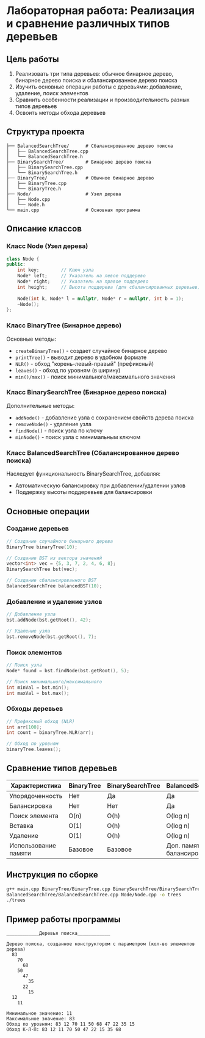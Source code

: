 # Лабораторная работа: Реализация и сравнение различных типов деревьев

## Цель работы
1. Реализовать три типа деревьев: обычное бинарное дерево, бинарное дерево поиска и сбалансированное дерево поиска
2. Изучить основные операции работы с деревьями: добавление, удаление, поиск элементов
3. Сравнить особенности реализации и производительность разных типов деревьев
4. Освоить методы обхода деревьев

## Структура проекта
```
├── BalancedSearchTree/      # Сбалансированное дерево поиска
│   ├── BalancedSearchTree.cpp
│   └── BalancedSearchTree.h
├── BinarySearchTree/        # Бинарное дерево поиска
│   ├── BinarySearchTree.cpp
│   └── BinarySearchTree.h
├── BinaryTree/              # Обычное бинарное дерево
│   ├── BinaryTree.cpp
│   └── BinaryTree.h
├── Node/                    # Узел дерева
│   ├── Node.cpp
│   └── Node.h
└── main.cpp                 # Основная программа
```

## Описание классов

### Класс Node (Узел дерева)
```cpp
class Node {
public:
    int key;        // Ключ узла
    Node* left;     // Указатель на левое поддерево
    Node* right;    // Указатель на правое поддерево
    int height;     // Высота поддерева (для сбалансированных деревьев)
    
    Node(int k, Node* l = nullptr, Node* r = nullptr, int b = 1);
    ~Node();
};
```

### Класс BinaryTree (Бинарное дерево)
Основные методы:
- `createBinaryTree()` - создает случайное бинарное дерево
- `printTree()` - выводит дерево в удобном формате
- `NLR()` - обход "корень-левый-правый" (префиксный)
- `leaves()` - обход по уровням (в ширину)
- `min()/max()` - поиск минимального/максимального значения

### Класс BinarySearchTree (Бинарное дерево поиска)
Дополнительные методы:
- `addNode()` - добавление узла с сохранением свойств дерева поиска
- `removeNode()` - удаление узла
- `findNode()` - поиск узла по ключу
- `minNode()` - поиск узла с минимальным ключом

### Класс BalancedSearchTree (Сбалансированное дерево поиска)
Наследует функциональность BinarySearchTree, добавляя:
- Автоматическую балансировку при добавлении/удалении узлов
- Поддержку высоты поддеревьев для балансировки

## Основные операции

### Создание деревьев
```cpp
// Создание случайного бинарного дерева
BinaryTree binaryTree(10); 

// Создание BST из вектора значений
vector<int> vec = {5, 3, 7, 2, 4, 6, 8};
BinarySearchTree bst(vec);

// Создание сбалансированного BST
BalancedSearchTree balancedBST(10);
```

### Добавление и удаление узлов
```cpp
// Добавление узла
bst.addNode(bst.getRoot(), 42);

// Удаление узла
bst.removeNode(bst.getRoot(), 7);
```

### Поиск элементов
```cpp
// Поиск узла
Node* found = bst.findNode(bst.getRoot(), 5);

// Поиск минимального/максимального
int minVal = bst.min();
int maxVal = bst.max();
```

### Обходы деревьев
```cpp
// Префиксный обход (NLR)
int arr[100];
int count = binaryTree.NLR(arr);

// Обход по уровням
binaryTree.leaves();
```

## Сравнение типов деревьев

| Характеристика       | BinaryTree | BinarySearchTree | BalancedSearchTree |
|----------------------|------------|------------------|--------------------|
| Упорядоченность      | Нет        | Да               | Да                 |
| Балансировка         | Нет        | Нет              | Да                 |
| Поиск элемента       | O(n)       | O(h)             | O(log n)           |
| Вставка             | O(1)       | O(h)             | O(log n)           |
| Удаление            | O(1)       | O(h)             | O(log n)           |
| Использование памяти | Базовое    | Базовое          | Доп. память на балансировку |

## Инструкция по сборке
```bash
g++ main.cpp BinaryTree/BinaryTree.cpp BinarySearchTree/BinarySearchTree.cpp \
BalancedSearchTree/BalancedSearchTree.cpp Node/Node.cpp -o trees
./trees
```

## Пример работы программы
```
____________Деревья поиска____________

Дерево поиска, созданное конструктором с параметром (кол-во элементов дерева)
  83
    70
      68
    50
      47
        35
      22
        15
  12
    11

Минимальное значение: 11
Максимальное значение: 83
Обход по уровням: 83 12 70 11 50 68 47 22 35 15 
Обход К-Л-П: 83 12 11 70 50 47 22 15 35 68 
```
